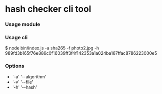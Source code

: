 hash checker cli tool
=====

### Usage module


### Usage cli
$ node bin/index.js -a sha265 -f photo2.jpg -h 989fd3b165f76e886c0f16039ff3f4f142353a1a024ba167ffac8786223000e5

### Options
* '-a' '--algorithm'
* '-v' '--file'
* '-h' '--hash'




